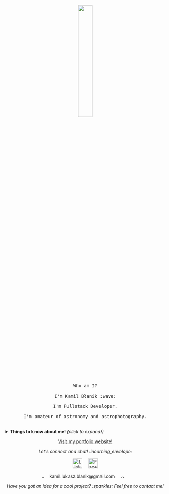 <p align="center">
  <img src="https://media.giphy.com/media/MeJgB3yMMwIaHmKD4z/giphy.gif" width="30%">
  <br><br>
  <samp>
    Who am I?
    <br><br>
    I'm Kamil Błanik :wave:
    <br><br>
    I'm Fullstack Developer.
    <br><br>
    I'm amateur of astronomy and astrophotography.
  </samp>
</p>

<br>

<details>
  <summary> <b> Things to know about me! </b> <i>(click to expand!)</i> </summary>
  
  <br>

  <a href="https://github.com/Kadragow/">
  <img src="https://github-readme-stats.anuraghazra1.vercel.app/api/top-langs/?username=kadragow&layout=compact&theme=tokyonight" alt="My stats" />
  </a>
  <a href="https://github.com/Kadragow/">
  <img src="https://github-readme-stats.vercel.app/api?username=kadragow&show_icons=true&title_color=fff&icon_color=79ff97&text_color=9f9f9f&bg_color=151515" alt="My stats" />
  </a>

---

### - Languages and Tools...

<p align="center">

  <img src="https://img.icons8.com/color/48/000000/java-coffee-cup-logo.png" alt="java" style="vertical-align:top; margin:4px">
  <img src="https://img.icons8.com/color/48/000000/python.png" alt="python" style="vertical-align:top; margin:4px">
  <img src="https://img.icons8.com/color/48/000000/c-sharp-logo.png" alt="csharp" style="vertical-align:top; margin:4px">
  <img src="https://img.icons8.com/color/48/000000/javascript-logo-1.png" alt="js" style="vertical-align:top; margin:4px">
  <img src="https://img.icons8.com/color/48/000000/html-5.png" alt="html" style="vertical-align:top; margin:4px">
  <img src="https://img.icons8.com/color/48/000000/css3.png" alt="css" style="vertical-align:top; margin:4px">
  <img src="https://img.icons8.com/color/48/000000/spring-logo.png" alt="springboot" style="vertical-align:top; margin:4px">
  <img src="https://img.icons8.com/color/48/000000/angularjs.png" alt="angular" style="vertical-align:top; margin:4px">
  <img src="https://img.icons8.com/color/48/000000/intellij-idea.png" alt="intellij" style="vertical-align:top; margin:4px">
  <img src="https://img.icons8.com/color/48/000000/visual-studio.png" alt="vs2019" style="vertical-align:top; margin:4px">
  <img src="https://img.icons8.com/fluent/48/000000/visual-studio-code-2019.png" alt="vscode" style="vertical-align:top; margin:4px">
  <img src="https://img.icons8.com/color/48/000000/pycharm.png" alt="pycharm" style="vertical-align:top; margin:4px">

---

</details>
<p align="center"> 
  <a href="https://kadragow.github.io">Visit my portfolio website!</a>
</p>
<p align="center"> 
  <i> Let's connect and chat! :incoming_envelope: </i>
</p>

<p align="center">
  <a href="https://www.linkedin.com/in/kamil-blanik/"><img src="https://img.icons8.com/cute-clipart/64/000000/linkedin.png" width="30px" alt="LinkedIn"></a> &nbsp; &nbsp;
  <a href="https://www.facebook.com/kamil.lukasz.blanik"> <img src="https://img.icons8.com/cute-clipart/64/000000/facebook-new.png" width="30px" alt="Facebook"></a>
</p>
<p align="center">
    <img src="https://img.icons8.com/ios-filled/50/000000/important-mail.png" width="10px" alt="gmail">
    &nbsp; &nbsp;<a>kamil.lukasz.blanik@gmail.com</a> &nbsp; &nbsp;
    <img src="https://img.icons8.com/ios-filled/50/000000/important-mail.png" width="10px" alt="gmail">
 &nbsp; &nbsp;
</p>

<p align="center">
  <i>Have you got an idea for a cool project? :sparkles: Feel free to contact me!</i>
</p>

<br>
